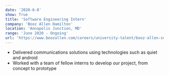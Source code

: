 ```yaml
---
date: '2020-6-8'
show: True
title: 'Software Engineering Intern'
company: 'Booz Allen Hamilton'
location: 'Annapolis Junction, MD'
range: 'June 2020 - Ongoing'
url: 'https://www.boozallen.com/careers/university-talent/booz-allen-summer-games.html'
---
```


- Delivered communications solutions using technologies such as quiet and android
- Worked with a team of fellow interns to develop our project, from concept to prototype
